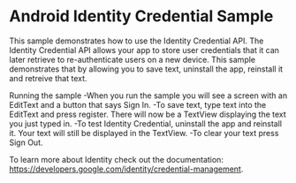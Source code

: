 Android Identity Credential Sample
===================================

This sample demonstrates how to use the Identity Credential API. The Identity Credential API allows your app to store user credentials that it can later retrieve to re-authenticate users on a new device. This sample demonstrates that by allowing you to save text, uninstall the app, reinstall it and retreive that text. 

Running the sample
-When you run the sample you will see a screen with an EditText and a button that says Sign In.
-To save text, type text into the EditText and press register. There will now be a TextView displaying the text you just typed in.
-To test Identity Credential, uninstall the app and reinstall it. Your text will still be displayed in the TextView.
-To clear your text press Sign Out.

To learn more about Identity check out the documentation: https://developers.google.com/identity/credential-management.
